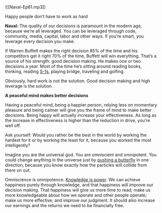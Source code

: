 
![[Naval-Ep61.mp3]]

Happy people don’t have to work as hard

**Naval:** The quality of our decisions is paramount in the modern age, because we’re all leveraged. You can be leveraged through code, community, media, capital, labor and other ways. If you’re smart, you leverage every decision you make. 

If Warren Buffett makes the right decision 85% of the time and his competitors get it right 70% of the time, Buffett will win everything. That’s a source of his strength: good decision making. He makes one or two decisions a year. Most of the time he’s sitting around reading books, thinking, reading [S-1s](https://www.investopedia.com/terms/s/sec-form-s-1.asp), playing bridge, traveling and golfing.

Obviously, hard work is not the solution. Good decision making and high leverage is the solution.

**A peaceful mind makes better decisions**

Having a peaceful mind, being a happier person, relying less on momentary pleasure and being calmer will give you the frame of mind to make better decisions. Being happy will actually increase your effectiveness. As long as the increase in effectiveness is higher than the reduction in drive, you’re well off.

Ask yourself: Would you rather be the best in the world by working the hardest for it or by working the least for it, because you worked the most intelligently? 

Imagine you are the universal god. You are omniscient and omnipotent. You could change anything in the universe just by [pushing a butterfly](https://en.wikipedia.org/wiki/Butterfly_effect) in one direction, because you know exactly how the particles will collide from there on out.

Omniscience is omnipotence. [Knowledge is power](https://en.wikipedia.org/wiki/Scientia_potentia_est). We can achieve happiness purely through knowledge, and that happiness will improve our decision making. That happiness will give us more time to read; make us more knowledgeable about how we operate and other people operate; make us more effective; and improve our judgment. It should also increase our earnings and the returns we need to be financially free.